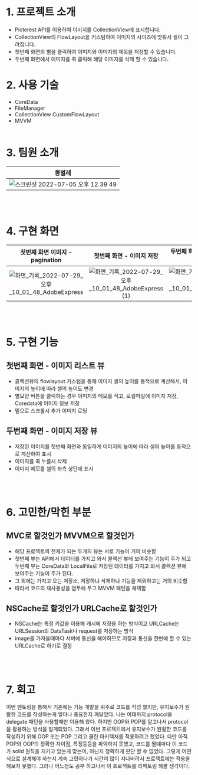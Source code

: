 </br></br>
# 1. 프로젝트 소개
- Picterest API를 이용하여 이미지를 CollectionView에 표시합니다.
- CollectionView의 FlowLayout을 커스텀하여 이미지의 사이즈에 맞춰서 셀이 그려집니다.
- 첫번째 화면의 별을 클릭하여 이미지와 이미지의 제목을 저장할 수 있습니다.
- 두번째 화면에서 이미지를 꾹 클릭해 해당 이미지를 삭제 할 수 있습니다.

# 2. 사용 기술
- CoreData
- FileManager
- CollectionView CustomFlowLayout
- MVVM
</br></br>
# 3. 팀원 소개

| 콩벌레 |
|:---:|
|![스크린샷 2022-07-05 오후 12 39 49](https://user-images.githubusercontent.com/66169740/177245382-ce7471c7-0401-4eb9-97de-1b59bef22d7f.png)|




</br></br>
# 4. 구현 화면

| 첫번째 화면 이미지 - pagination| 첫번째 화면 - 이미지 저장 | 두번째 화면 - 저장 이미지 화면 업데이트 | 두번째 화면 - 이미지 삭제 |
|:---:|:---:|:---:|:---:|
|![화면_기록_2022-07-29_오후_10_01_48_AdobeExpress](https://user-images.githubusercontent.com/58679737/181778000-473ca274-7ba8-45ef-ac1e-97d5d1b465d5.gif)|![화면_기록_2022-07-29_오후_10_01_48_AdobeExpress (1)](https://user-images.githubusercontent.com/58679737/181778116-029a538a-2237-48e9-bc10-eedfae856626.gif)|![화면_기록_2022-07-29_오후_10_01_48_AdobeExpress (4)](https://user-images.githubusercontent.com/58679737/181898055-5eae314f-354c-4fc0-bec6-bb4fbe5b87b8.gif)|![화면_기록_2022-07-29_오후_10_01_48_AdobeExpress (3)](https://user-images.githubusercontent.com/58679737/181778512-e2787186-fc9b-4f8e-bd4c-f5d6beba3ab8.gif) | 




</br></br>
# 5. 구현 기능
## 첫번째 화면 - 이미지 리스트 뷰
- 콜렉션뷰의 flowlayout 커스텀을 통해 이미지 셀의 높이를 동적으로 계산해서, 이미지의 높이에 따라 셀의 높이도 변경
- 별모양 버튼을 클릭하는 경우 이미지의 메모를 적고, 로컬파일에 이미지 저장, Coredata에 이미지 정보 저장
- 밑으로 스크롤시 추가 이미지 로딩

## 두번째 화면 - 이미지 저장 뷰 
- 저장된 이미지를 첫번째 화면과 동일하게 이미지의 높이에 따라 셀의 높이를 동적으로 계산하여 표시
- 이미지를 꾹 누를시 삭제
- 이미지 메모를 셀의 좌측 상단에 표시

</br></br>
# 6. 고민한/막힌 부분

## MVC로 할것인가 MVVM으로 할것인가
- 해당 프로젝트의 전제가 되는 두개의 뷰는 서로 기능이 거의 비슷함
- 첫번째 뷰는 API에서 데이터를 가지고 와서 콜렉션 뷰에 보여주는 기능이 주가 되고 두번째 뷰는 CoreData와 LocalFile로 저장된 데이터를 가지고 와서 콜렉션 뷰에 보여주는 기능이 주가 된다.
- 그 외에는 가지고 오는 저장소, 저장하냐 삭제하냐 기능을 제외하고는 거의 비슷함
- 따라서 코드의 재사용성을 염두해 두고 MVVM 패턴을 채택함

## NSCache로 할것인가 URLCache로 할것인가

- NSCache는 특정 키값을 이용해 캐시에 저장을 하는 방식이고 URLCache는 URLSession의 DataTask나 request를 저장하는 방식
- image를 가져올때마다 서버에 통신을 해야하므로 저장과 통신을 한번에 할 수 있는 URLCache로 하기로 결정

<br><br>

# 7. 회고
이번 멘토링을 통해서 기존에는 기능 개발을 위주로 코드를 작성 했지만, 유지보수가 원활한 코드를 작성하는게 얼마나 중요한지 깨달았다. 나는 여태까지 protocol을 delegate 패턴을 사용할때만 이용해 왔다. 하지만 OOP와 POP를 알고나서 protocol을 활용하는 방식을 알게되었다. 그래서 이번 프로젝트에서 유지보수가 원활한 코드를 작성하기 위해 OOP 또는 POP 그리고 클린 아키텍처를 적용하려고 했었다. 다만 아직 POP와 OOP의 정확한 차이점, 특징등등을 파악하지 못했고, 코드를 짤떄마다 이 코드가 solid 원칙을 지키고 있는게 맞는이, 아닌지 정확하게 판단 할 수 없었다. 그렇게 어떤식으로 설계해야 하는지 계속 고민하다가 시간이 많이 지나버려서 프로젝트에는 적용을 해보지 못했다. 그러나 어느정도 공부 하고나서 이 프로젝트를 리팩토링 해볼 생각이다.

